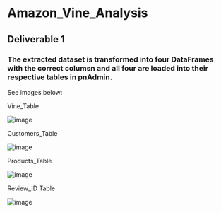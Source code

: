 # Amazon_Vine_Analysis

## Deliverable 1
### The extracted dataset is transformed into four DataFrames with the correct columsn and all four are loaded into their respective tables in pnAdmin.  

See images below:

Vine_Table

![image](https://user-images.githubusercontent.com/64279232/137063521-6d76571d-2b7f-4bbe-aa01-bcfd8235700d.png)


Customers_Table

![image](https://user-images.githubusercontent.com/64279232/137063585-cd5728f9-d87c-4f05-b0fb-bf481c42b5b1.png)


Products_Table

![image](https://user-images.githubusercontent.com/64279232/137063666-66ce9acf-ff10-47d7-98dd-1f5042a282c5.png)


Review_ID Table

![image](https://user-images.githubusercontent.com/64279232/137063760-408699d6-e549-4c2a-8aa9-1d5a8c7496fd.png)
